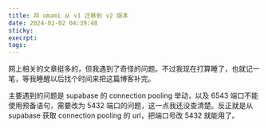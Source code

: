 ```yaml
---
title: 将 umami 从 v1 迁移到 v2 版本
date: 2024-02-02 04:39:48
sticky:
execrpt:
tags:
---
```


网上相关的文章挺多的，但我遇到了奇怪的问题。不过我现在打算睡了，也就记一笔，等我睡醒以后找个时间来把这篇博客补完。

主要遇到的问题是 supabase 的 connection pooling 举动，以及 6543 端口不能使用预备语句，需要改为 5432 端口的问题，这一点我还没查清楚。反正就是从 supabase 获取 connection pooling 的 url，把端口号改 5432 就能用了。
